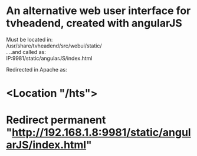 # An alternative web user interface for tvheadend, created with angularJS

Must be located in:<br>
	/usr/share/tvheadend/src/webui/static/<br>
.
..and called as:<br>
	IP:9981/static/angularJS/index.html<br>

Redirected in Apache as: <br>
#        <Location "/hts"> 
#                Redirect permanent "http://192.168.1.8:9981/static/angularJS/index.html"
#        </Location>

